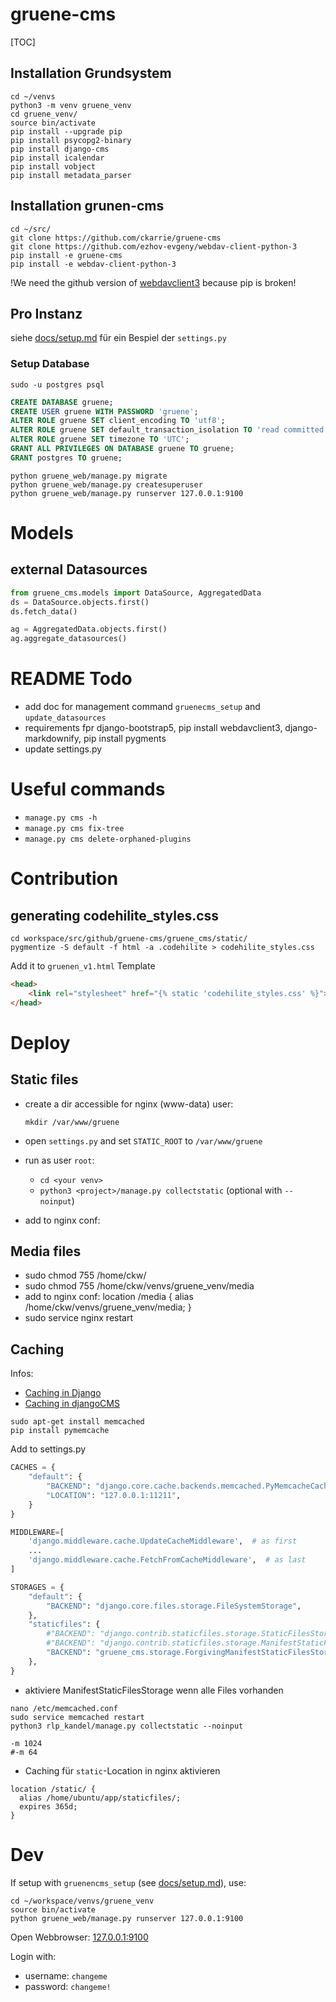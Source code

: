 # gruene-cms

[TOC]

## Installation Grundsystem
```shell
cd ~/venvs
python3 -m venv gruene_venv
cd gruene_venv/
source bin/activate
pip install --upgrade pip
pip install psycopg2-binary
pip install django-cms
pip install icalendar
pip install vobject
pip install metadata_parser
```

## Installation grunen-cms

```shell
cd ~/src/
git clone https://github.com/ckarrie/gruene-cms
git clone https://github.com/ezhov-evgeny/webdav-client-python-3
pip install -e gruene-cms
pip install -e webdav-client-python-3
```

!We need the github version of [webdavclient3](https://pypi.org/project/webdavclient3/) because pip is broken!

## Pro Instanz
siehe [docs/setup.md](docs/setup.md) für ein Bespiel der `settings.py`

### Setup Database
`sudo -u postgres psql`

```sql
CREATE DATABASE gruene;
CREATE USER gruene WITH PASSWORD 'gruene';
ALTER ROLE gruene SET client_encoding TO 'utf8';
ALTER ROLE gruene SET default_transaction_isolation TO 'read committed';
ALTER ROLE gruene SET timezone TO 'UTC';
GRANT ALL PRIVILEGES ON DATABASE gruene TO gruene;
GRANT postgres TO gruene;
```

```shell
python gruene_web/manage.py migrate
python gruene_web/manage.py createsuperuser
python gruene_web/manage.py runserver 127.0.0.1:9100
```

# Models

## external Datasources

```python
from gruene_cms.models import DataSource, AggregatedData
ds = DataSource.objects.first()
ds.fetch_data()

ag = AggregatedData.objects.first()
ag.aggregate_datasources()

```

# README Todo

- add doc for management command `gruenecms_setup` and `update_datasources`
- requirements fpr django-bootstrap5, pip install webdavclient3, django-markdownify, pip install pygments
- update settings.py

# Useful commands

- `manage.py cms -h`
- `manage.py cms fix-tree`
- `manage.py cms delete-orphaned-plugins`


# Contribution
## generating codehilite_styles.css

```
cd workspace/src/github/gruene-cms/gruene_cms/static/
pygmentize -S default -f html -a .codehilite > codehilite_styles.css
```

Add it to `gruenen_v1.html` Template

```html
<head>
    <link rel="stylesheet" href="{% static 'codehilite_styles.css' %}">
</head>
```

# Deploy
## Static files

- create a dir accessible for nginx (www-data) user:
  
  `mkdir /var/www/gruene`

- open `settings.py` and set `STATIC_ROOT` to `/var/www/gruene`
- run as user `root`:
  - `cd <your venv>`
  - `python3 <project>/manage.py collectstatic` (optional with `--noinput`)
- add to nginx conf:
  
## Media files
- sudo chmod 755 /home/ckw/
- sudo chmod 755 /home/ckw/venvs/gruene_venv/media
- add to nginx conf:
   location /media {
        alias /home/ckw/venvs/gruene_venv/media; 
   }
- sudo service nginx restart

## Caching

Infos: 
- [Caching in Django](https://docs.djangoproject.com/en/dev/topics/cache/)
- [Caching in djangoCMS](https://docs.django-cms.org/en/4.1.3/how_to/05-caching.html)

```shell
sudo apt-get install memcached
pip install pymemcache
```

Add to settings.py

```python
CACHES = {
    "default": {
        "BACKEND": "django.core.cache.backends.memcached.PyMemcacheCache",
        "LOCATION": "127.0.0.1:11211",
    }
}

MIDDLEWARE=[
    'django.middleware.cache.UpdateCacheMiddleware',  # as first
    ...
    'django.middleware.cache.FetchFromCacheMiddleware',  # as last
]

STORAGES = {
    "default": {
        "BACKEND": "django.core.files.storage.FileSystemStorage",
    },
    "staticfiles": {
        #"BACKEND": "django.contrib.staticfiles.storage.StaticFilesStorage",
        #"BACKEND": "django.contrib.staticfiles.storage.ManifestStaticFilesStorage",
        "BACKEND": "gruene_cms.storage.ForgivingManifestStaticFilesStorage"
    },
}

```

- aktiviere ManifestStaticFilesStorage wenn alle Files vorhanden

```shell
nano /etc/memcached.conf
sudo service memcached restart
python3 rlp_kandel/manage.py collectstatic --noinput
```

```
-m 1024
#-m 64
```

- Caching für `static`-Location in nginx aktivieren

```
location /static/ {
  alias /home/ubuntu/app/staticfiles/;
  expires 365d;
}
```

# Dev

If setup with `gruenencms_setup` (see [docs/setup.md](docs/setup.md)), use:

```shell
cd ~/workspace/venvs/gruene_venv
source bin/activate
python gruene_web/manage.py runserver 127.0.0.1:9100
```

Open Webbrowser:  [127.0.0.1:9100](http://127.0.0.1:9100)

Login with:
- username: `changeme`
- password: `changeme!`